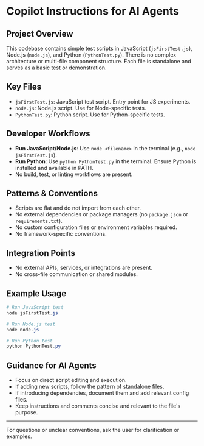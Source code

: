 # Copilot Instructions for AI Agents

## Project Overview
This codebase contains simple test scripts in JavaScript (`jsFirstTest.js`), Node.js (`node.js`), and Python (`PythonTest.py`). There is no complex architecture or multi-file component structure. Each file is standalone and serves as a basic test or demonstration.

## Key Files
- `jsFirstTest.js`: JavaScript test script. Entry point for JS experiments.
- `node.js`: Node.js script. Use for Node-specific tests.
- `PythonTest.py`: Python script. Use for Python-specific tests.

## Developer Workflows
- **Run JavaScript/Node.js**: Use `node <filename>` in the terminal (e.g., `node jsFirstTest.js`).
- **Run Python**: Use `python PythonTest.py` in the terminal. Ensure Python is installed and available in PATH.
- No build, test, or linting workflows are present.

## Patterns & Conventions
- Scripts are flat and do not import from each other.
- No external dependencies or package managers (no `package.json` or `requirements.txt`).
- No custom configuration files or environment variables required.
- No framework-specific conventions.

## Integration Points
- No external APIs, services, or integrations are present.
- No cross-file communication or shared modules.

## Example Usage
```powershell
# Run JavaScript test
node jsFirstTest.js

# Run Node.js test
node node.js

# Run Python test
python PythonTest.py
```

## Guidance for AI Agents
- Focus on direct script editing and execution.
- If adding new scripts, follow the pattern of standalone files.
- If introducing dependencies, document them and add relevant config files.
- Keep instructions and comments concise and relevant to the file's purpose.

---
For questions or unclear conventions, ask the user for clarification or examples.